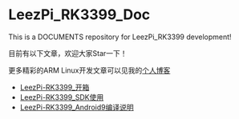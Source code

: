 # LeezPi_RK3399_Doc
This is a DOCUMENTS repository for LeezPi_RK3399 development!

目前有以下文章，欢迎大家Star一下！

更多精彩的ARM Linux开发文章可以见我的[个人博客](https://jackeyt.cn)

* [LeezPi-RK3399_开箱](LeezPi-RK3399_开箱.md)
* [LeezPi-RK3399_SDK使用](LeezPi-RK3399_SDK使用.md)
* [LeezPi-RK3399_Android9编译说明](LeezPi-RK3399_Android9编译说明.md)
